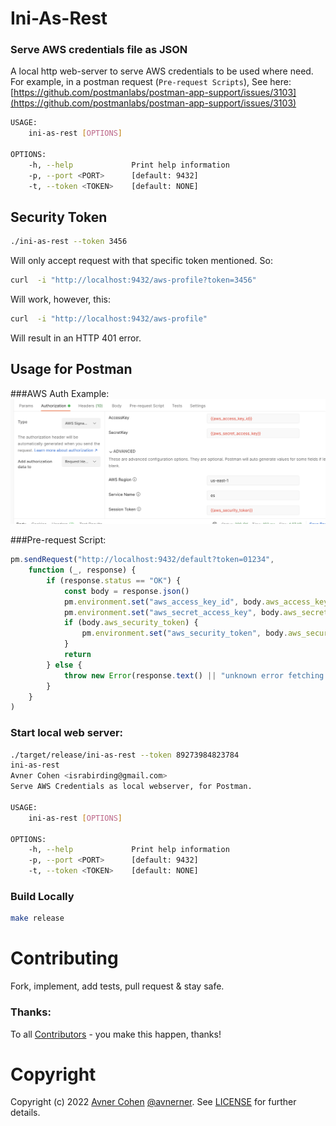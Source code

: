 # Ini-As-Rest

### Serve AWS credentials file as JSON

A local http web-server to serve AWS credentials to be used where need.
For example, in a postman request (`Pre-request Scripts`), See here:
[https://github.com/postmanlabs/postman-app-support/issues/3103](https://github.com/postmanlabs/postman-app-support/issues/3103)

```sh
USAGE:
    ini-as-rest [OPTIONS]

OPTIONS:
    -h, --help             Print help information
    -p, --port <PORT>      [default: 9432]
    -t, --token <TOKEN>    [default: NONE]
````

## Security Token

```sh
./ini-as-rest --token 3456
```

Will only accept request with that specific token mentioned.
So:

```sh
curl  -i "http://localhost:9432/aws-profile?token=3456"
```
Will work, however, this:

```sh
curl  -i "http://localhost:9432/aws-profile"

```

Will result in an HTTP 401 error.


## Usage for Postman

###AWS Auth Example:
![Postman Example](postman_example.png)

###Pre-request Script:

```js
pm.sendRequest("http://localhost:9432/default?token=01234",
    function (_, response) {
        if (response.status == "OK") {
            const body = response.json()
            pm.environment.set("aws_access_key_id", body.aws_access_key_id)
            pm.environment.set("aws_secret_access_key", body.aws_secret_access_key)
            if (body.aws_security_token) {
                pm.environment.set("aws_security_token", body.aws_security_token)
            }
            return
        } else {
            throw new Error(response.text() || "unknown error fetching aws credentials")
        }
    }
)
```

### Start local web server:

```sh
./target/release/ini-as-rest --token 89273984823784
ini-as-rest
Avner Cohen <israbirding@gmail.com>
Serve AWS Credentials as local webserver, for Postman.

USAGE:
    ini-as-rest [OPTIONS]

OPTIONS:
    -h, --help             Print help information
    -p, --port <PORT>      [default: 9432]
    -t, --token <TOKEN>    [default: NONE]
```


### Build Locally

```sh
make release
```

# Contributing

Fork, implement, add tests, pull request & stay safe.

### Thanks:

To all [Contributors](https://github.com/AvnerCohen/ini-as-rest/graphs/contributors) - you make this happen, thanks!

# Copyright

Copyright (c) 2022 [Avner Cohen](https://github.com/AvnerCohen) [@avnerner](http://twitter.com/avnerner). See [LICENSE](LICENSE.txt) for further details.